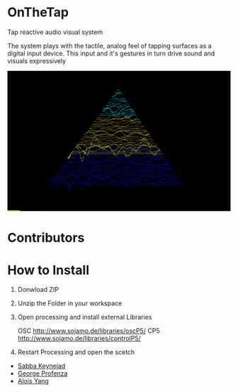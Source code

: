 OnTheTap
=========

Tap reactive audio visual system

The system plays with the tactile, analog feel of tapping surfaces as a digital input device.
This input and it's gestures in turn drive sound and visuals expressively

![OnTheTap Visuals](https://github.com/AVUIs/OnTheTap/raw/master/assets/OnTheTap.gif)

Contributors
============

How to Install
==============

1. Donwload ZIP
2. Unzip the Folder in your workspace
3. Open processing and install external Libraries

	OSC http://www.sojamo.de/libraries/oscP5/
	CP5 http://www.sojamo.de/libraries/controlP5/

4. Restart Processing and open the scetch


* [Sabba Keynejad](http://sabbakeynejad.co.uk)
* [George Profenza](http://lifesine.eu)
* [Alois Yang](http://aloisyang.com/)